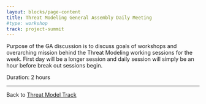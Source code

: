 ```yaml
---
layout: blocks/page-content
title: Threat Modeling General Assembly Daily Meeting
#type: workshop
track: project-summit
---
```


Purpose of the GA discussion is to discuss goals of workshops and overarching mission behind the Threat Modeling working sessions for the week.  First day will be a longer session and daily session will simply be an hour before break out sessions begin.

Duration: 2 hours


----
Back to [Threat Model Track](index.html)